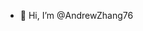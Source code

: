 - 👋 Hi, I’m @AndrewZhang76

<!---
AndrewZhang76/AndrewZhang76 is a ✨ special ✨ repository because its `README.md` (this file) appears on your GitHub profile.
You can click the Preview link to take a look at your changes.
--->
